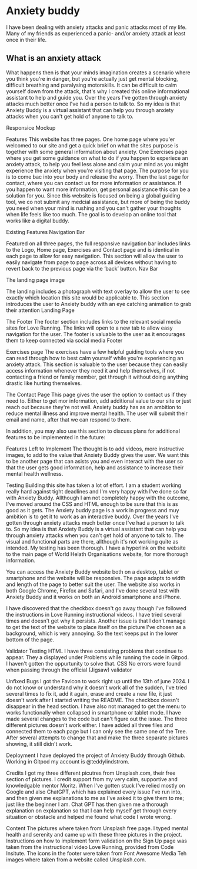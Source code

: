 # Anxiety buddy
I have been dealing with anxiety attacks and panic attacks most of my life. 
Many of my friends as experienced a panic- and/or anxiety attack at least once in their life. 

## What is an anxiety attack
What happens then is that your minds imagination creates a scenario where you think you're in danger, but you're actually just get mental blocking, difficult breathing and paralysing motorskills. It can be difficult to calm yourself down from the attack, that's why I created this online informational assistant to help and guide you. Over the years I've gotten through anxiety attacks much better once I've had a person to talk to. So my idea is that Anxiety Buddy is a virtual assistant that can help you through anxiety attacks when you can't get hold of anyone to talk to.


Responsice Mockup

Features
This website has three pages. One home page where you'er welcomed to our site and get a quick brief on what the sites purpose is together with some general information about anxiety. One Exercises page where you get some guidance on what to do if you happen to experiece an anxiety attack, to help you feel less alone and calm your mind as you might experience the anxiety when you're visiting that page. The purpose for you is to come bac into your body and release the worry. Then the last page for contact, where you can contact us for more information or assistance. If you happen to want more information, get personal assistance this can be a solution for you. Since this website is focused on being a global guiding tool, we co not submit any medcial assistance, but more of being the buddy you need when your mind is rushing and you can't gather your thoughts when life feels like too much. The goal is to develop an online tool that works like a digital buddy.

Existing Features
Navigation Bar

Featured on all three pages, the full responsive navigation bar includes links to the Logo, Home page, Exercises and Contact page and is identical in each page to allow for easy navigation.
This section will allow the user to easily navigate from page to page across all devices without having to revert back to the previous page via the ‘back’ button.
Nav Bar

The landing page image

The landing includes a photograph with text overlay to allow the user to see exactly which location this site would be applicable to.
This section introduces the user to Anxiety buddy with an eye catching animation to grab their attention
Landing Page

The Footer
The footer section includes links to the relevant social media sites for Love Running. The links will open to a new tab to allow easy navigation for the user.
The footer is valuable to the user as it encourages them to keep connected via social media
Footer

Exercises page
The exercises have a few helpful guiding tools where you can read through how to best calm yourself while you're experiencing an anxiety attack. This section is valuable to the user because they can easily access information whenever they need it and help themselves, if not contacting a friend or family member, get through it without doing anything drastic like hurting themselves. 

The Contact Page
This page gives the user the option to contact us if they need to. Either to get mor information, add additional value to our site or just reach out because they're not well. Anxiety buddy has as an ambition to reduce mental illness and improve mental health. The user will submit their email and name, after that we can respond to them.

In addition, you may also use this section to discuss plans for additional features to be implemented in the future:

Features Left to Implement
The thought is to add videos, more instructive images, to add to the value that Anxiety Buddy gives the user. We want this to be another page that can asists you and even interact with the user so that the user gets good information, help and assistance to increase their mental health wellness.

Testing
Building this site has taken a lot of effort. I am a student working really hard against tight deadlines and I'm very happy with I've done so far with Anxiety Buddy. Allthough I am not completely happy with the outcome, I've moved around the CSS and HTML enough to be sure that this is as good as it gets. The Anxiety buddy page is a work in progress and muy ambition is to get it to work as an interactive buddy. Over the years I've gotten through anxiety attacks much better once I've had a person to talk to. So my idea is that Anxiety Buddy is a virtual assistant that can help you through anxiety attacks when you can't get hold of anyone to talk to.
The visual and functional parts are there, allthough it's not working quite as intended. My testing has been thorough. I have a hyperlink on the website to the main page of World Helath Organisations website, for more thorough information. 

You can access the Anxiety Buddy website both on a desktop, tablet or smartphone and the website will be responsive. The page adapts to width and length of the page to better suit the user. The website also works in both Google Chrome, Firefox and Safari, and I've done several test with Anxiety Buddy and it works on both an Android smartphone and iPhone. 

I have discovered that the checkbox doesn't go away though I've followed the instructions in Love Running instructional videos. I have tried several times and doesn't get why it persists. 
Another issue is that I don't manage to get the text of the website to place itself on the picture I've chosen as a background, which is very annoying. So the text keeps put in the lower bottom of the page. 

Validator Testing
HTML
I have three consisting problems that continue to appear. They a displayed under Problems while running the code in Gitpod. I haven't gotten the oppurtunity to solve that. 
CSS
No errors were found when passing through the official (Jigsaw) validator
 
Unfixed Bugs
I got the Favicon to work right up until the 13th of june 2024. I do not know or understand why it doesn't work all of the sudden, I've tried several times to fix it, add it again, erase and create a new file, it just doesn't work after I started writing the README.
The checkbox doesn't disappear in the head section.
I have also not managed to get the menu to works functionally when collapsed in smartphone or tablet mode. I have made several changes to the code but can't figure out the issue. 
The three different pictures doesn't work either. I have added all three files and connected them to each page but I can only see the same one of the Tree. After several attempts to change that and make the three separate pictures showing, it still didn't work. 

Deployment
I have deployed the project of Anxiety Buddy through Github. Working in Gitpod my account is @teddylindstrom. 

Credits
I got my three different picutres from Unsplash.com, their free section of pictures. I credit support from my very calm, supportive and knowledgable mentor Moritz. When I've gotten stuck I've relied mostly on Google and also ChatGPT, which has explained every issue I've run into, and then given me explanations to me as I've asked it to give them to me; just like the beginner I am. Chat GPT has then given me a thorough explanation on explanation so that I can help myself get through every situation or obstacle and helped me found what code I wrote wrong.

Content
The pictures where taken from Unsplash free page. I typed mental health and serenity and came up with these three pictures in the project. 
Instructions on how to implement form validation on the Sign Up page was taken from the instructional video Love Running, provided from Code Insitute.
The icons in the footer were taken from Font Awesome
Media
Teh images where taken from a website called Unsplash.com.
